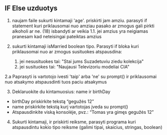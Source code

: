## IF Else uzduotys

1. naujam faile sukurti kintamaji 'age'. priskirti jam amziu. parasyti if statement kuri priklausomai nuo amziau pasako ar zmogus gali pirkti alkoholi ar ne. (18) isbandyti ar veikia
   1.1. jei amzius yra neigiamas pranesam kad neteisingai pateiktas amzius

2. sukurti kintamaji isMarried boolean tipo. Parasyti if bloka kuri priklausomai nuo ar zmogus susituokes atspausdina:
   1. jei nesusituokes tai: "Stai jums Suzadetuviu ziedu kolekcija"
   2. jei susituokes tai: "Naujausi Televizoriu modeliai CIA"

2.a Paprasyti is vartotojo ivesti 'taip' arba 'ne' su prompt() ir priklausomai nuo atsakymo atspausdinti tuos paciu atsakymus

3. Deklaruokite du kintamuosius: name ir birthDay

- birthDay priskirkite tekstą “gegužės 12”
- name priskirkite tekstą kurį vartotojas įveda su prompt()
- Atspausdinkite viską konsolėje, pvz.: “Tomas yra gimęs gegužės 12”

4. Sukurti kintamaji, ir priskirti reiksme, parasyti programa kuri atspausdintu kokio tipo reiksme (galimi tipai, skaicius, stringas, boolean)
